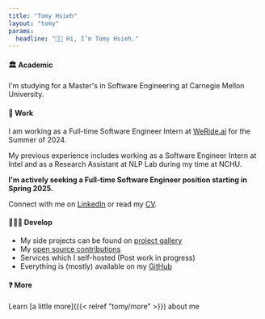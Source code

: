 ```yaml
---
title: "Tomy Hsieh"
layout: "tomy"
params:
  headline: "👋🏻 Hi, I’m Tomy Hsieh."
---
```


#### 🏛 Academic

I'm studying for a Master's in Software Engineering at Carnegie Mellon University.

#### 💼 Work

I am working as a Full-time Software Engineer Intern at [WeRide.ai](https://weride.ai) for the Summer of 2024.

My previous experience includes working as a Software Engineer Intern at Intel and as a Research Assistant at NLP Lab during my time at NCHU.

**I'm actively seeking a Full-time Software Engineer position starting in Spring 2025.**

Connect with me on [LinkedIn](https://www.linkedin.com/in/tomy0000000) or read my [CV](https://cv.tomy.me).

#### 🧑🏻‍💻 Develop

- My side projects can be found on [project gallery](https://projects.tomy.me)
- My [open source contributions](https://github.com/search?q=author%3Atomy0000000+-owner%3Atomy0000000+is%3Amerged&type=pullrequests)
- Services which I self-hosted (Post work in progress)
- Everything is (mostly) available on my [GitHub](https://github.com/tomy0000000)

#### ❓ More

Learn [a little more]({{< relref "tomy/more" >}}) about me
